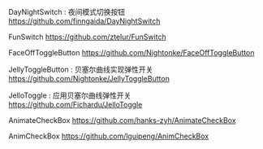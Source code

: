 DayNightSwitch : 夜间模式切换按钮
https://github.com/finngaida/DayNightSwitch

FunSwitch
https://github.com/ztelur/FunSwitch

FaceOffToggleButton
https://github.com/Nightonke/FaceOffToggleButton

JellyToggleButton : 贝塞尔曲线实现弹性开关
https://github.com/Nightonke/JellyToggleButton

JelloToggle : 应用贝塞尔曲线弹性开关
https://github.com/Fichardu/JelloToggle

AnimateCheckBox
https://github.com/hanks-zyh/AnimateCheckBox

AnimCheckBox
https://github.com/lguipeng/AnimCheckBox
